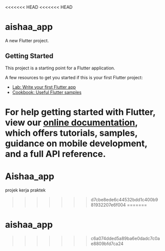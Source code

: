 <<<<<<< HEAD
<<<<<<< HEAD
# aishaa_app

A new Flutter project.

## Getting Started

This project is a starting point for a Flutter application.

A few resources to get you started if this is your first Flutter project:

- [Lab: Write your first Flutter app](https://flutter.dev/docs/get-started/codelab)
- [Cookbook: Useful Flutter samples](https://flutter.dev/docs/cookbook)

For help getting started with Flutter, view our
[online documentation](https://flutter.dev/docs), which offers tutorials,
samples, guidance on mobile development, and a full API reference.
=======
# Aishaa_app
projek kerja praktek
>>>>>>> d7cbe8ede6c44532bdd1c400b981932207e6f004
=======
# aishaa_app
>>>>>>> c6a074dded5a89ba6e0dadc7c0ae8809bfd7ca24
